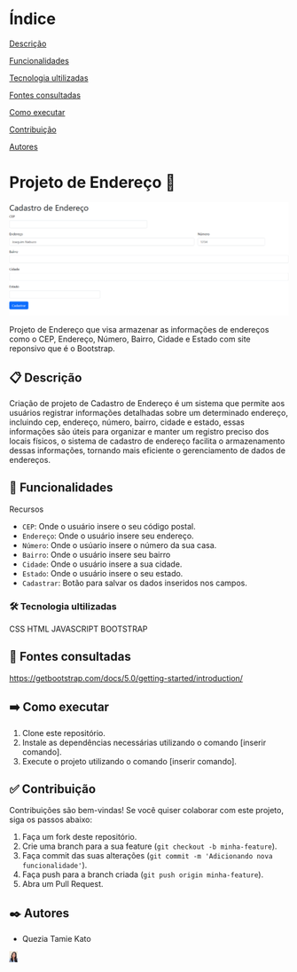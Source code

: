 # Índice 

[Descrição](#descri%C3%A7%C3%A3o)  

[Funcionalidades](#funcionalidades)  

[Tecnologia ultilizadas](#tecnologia-ultilizadas)  

[Fontes consultadas](#fontes-consultadas)
 
[Como executar](#como-executar) 

[Contribuição](#contribuição) 

[Autores](#autores)  

#  Projeto de Endereço 📮

![imagem](img/cadastro.png)
 
Projeto de Endereço que  visa armazenar as informações de endereços como o CEP, Endereço, Número, Bairro, Cidade e Estado 
com site reponsivo que é o Bootstrap.
 
 ## 📋 Descrição
Criação de projeto de Cadastro de Endereço é um sistema que permite aos usuários registrar informações detalhadas sobre um determinado endereço, incluindo cep, endereço, número, bairro, cidade e estado, essas informações são úteis para organizar e manter um registro preciso dos locais físicos, o sistema de cadastro de endereço facilita o armazenamento dessas informações, tornando mais eficiente o gerenciamento de dados de endereços.
## 🔧 Funcionalidades 
   Recursos
- `CEP`: Onde o usuário insere o  seu código postal.
- `Endereço`: Onde o usuário insere seu endereço.
- `Número`: Onde o usúario insere o número da sua casa.
- `Bairro`: Onde o usuário insere seu bairro
- `Cidade`: Onde o usuário insere a sua cidade.
- `Estado`: Onde o usuário insere o seu estado.
- `Cadastrar`: Botão para salvar os dados inseridos nos campos.
### 🛠️ Tecnologia ultilizadas
 CSS
 HTML
 JAVASCRIPT
 BOOTSTRAP
 ## 📄 Fontes consultadas
 https://getbootstrap.com/docs/5.0/getting-started/introduction/
 ## ➡️ Como executar
1. Clone este repositório.
2. Instale as dependências necessárias utilizando o comando [inserir comando].
3. Execute o projeto utilizando o comando [inserir comando].
## ✅ Contribuição
Contribuições são bem-vindas! Se você quiser colaborar com este projeto, siga os passos abaixo:
1. Faça um fork deste repositório.
2. Crie uma branch para a sua feature (`git checkout -b minha-feature`).
3. Faça commit das suas alterações (`git commit -m 'Adicionando nova funcionalidade'`).
4. Faça push para a branch criada (`git push origin minha-feature`).
5. Abra um Pull Request.

## ✒️ Autores
* Quezia Tamie Kato
<img src="img/perfil.png" width="15">





